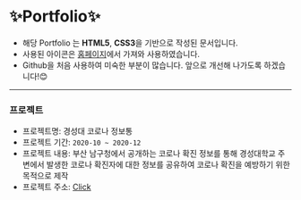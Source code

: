 # ✨Portfolio✨

- 해당 Portfolio 는 **HTML5**, **CSS3**을 기반으로 작성된 문서입니다.
- 사용된 아이콘은 [홈페이지](https://www.flaticon.com/kr/free-icons/whatsapp)에서 가져와 사용하였습니다.
- Github을 처음 사용하여 미숙한 부분이 많습니다. 앞으로 개선해 나가도록 하겠습니다!😊

------------------------------

### 프로젝트
- 프로젝트명: 경성대 코로나 정보통
- 프로젝트 기간: ```2020-10 ~ 2020-12```
- 프로젝트 내용: 부산 남구청에서 공개하는 코로나 확진 정보를 통해 경성대학교 주변에서 발생한 코로나 확진자에 대한 정보를 공유하여 코로나 확진을 예방하기 위한 목적으로 제작
- 프로젝트 주소: [Click](https://kyungsungcovid.netlify.app)
